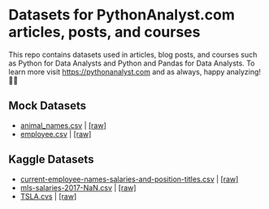 # Datasets for PythonAnalyst.com articles, posts, and courses

This repo contains datasets used in articles, blog posts, and courses such as Python for Data Analysts and Python and Pandas for Data Analysts. To learn more visit https://pythonanalyst.com and as always, happy analyzing! 🙌🏼

## Mock Datasets

- [animal_names.csv](https://github.com/python-analyst/course_datasets/blob/main/animal_names.csv) | [[raw]](https://raw.githubusercontent.com/python-analyst/course_datasets/main/animal_names.csv)
- [employee.csv](https://github.com/python-analyst/course_datasets/blob/main/employee.csv) | [[raw]](https://raw.githubusercontent.com/python-analyst/course_datasets/main/employee.csv)

## Kaggle Datasets

- [current-employee-names-salaries-and-position-titles.csv](https://www.kaggle.com/rishidamarla/employee-data-from-the-city-of-chicago) | [[raw]](https://raw.githubusercontent.com/python-analyst/course_datasets/main/current-employee-names-salaries-and-position-titles.csv)
- [mls-salaries-2017-NaN.csv](https://www.kaggle.com/crawford/us-major-league-soccer-salaries?select=mls-salaries-2017.csv) | [[raw]](https://raw.githubusercontent.com/python-analyst/course_datasets/main/mls-salaries-2017-NaN.csv)
- [TSLA.cvs](https://www.kaggle.com/timoboz/tesla-stock-data-from-2010-to-2020) | [[raw]](https://raw.githubusercontent.com/python-analyst/course_datasets/main/TSLA.csv)
